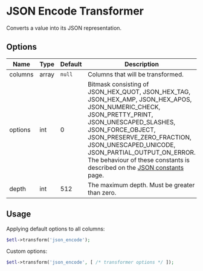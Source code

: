 # JSON Encode Transformer

Converts a value into its JSON representation.

## Options

| Name | Type | Default | Description |
| ---- |----- | ------- | ----------- |
| columns | array | `null` | Columns that will be transformed. |
| options | int | 0 | Bitmask consisting of JSON_HEX_QUOT, JSON_HEX_TAG, JSON_HEX_AMP, JSON_HEX_APOS, JSON_NUMERIC_CHECK, JSON_PRETTY_PRINT, JSON_UNESCAPED_SLASHES, JSON_FORCE_OBJECT, JSON_PRESERVE_ZERO_FRACTION, JSON_UNESCAPED_UNICODE, JSON_PARTIAL_OUTPUT_ON_ERROR. The behaviour of these constants is described on the [JSON constants](http://php.net/manual/en/json.constants.php) page. |
| depth | int | 512 | The maximum depth. Must be greater than zero. |


## Usage

Applying default options to all columns:
```php
$etl->transform('json_encode');
```

Custom options:
```php
$etl->transform('json_encode', [ /* transformer options */ ]);
```
